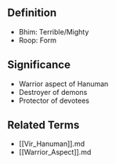 

## Definition

- Bhim: Terrible/Mighty
- Roop: Form

## Significance

- Warrior aspect of Hanuman
- Destroyer of demons
- Protector of devotees

## Related Terms

- [[Vir_Hanuman]].md
- [[Warrior_Aspect]].md